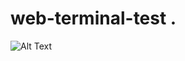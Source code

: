 # web-terminal-test .

![Alt Text](https://github.com/n4oah/web-terminal-test/blob/master/animation.gif2)
